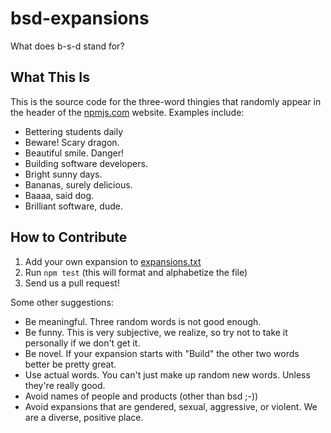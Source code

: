 # bsd-expansions

What does b-s-d stand for?

## What This Is

This is the source code for the three-word thingies that randomly appear in the header of the [npmjs.com](https://npmjs.com) website. Examples include:

- Bettering students daily
- Beware! Scary dragon.
- Beautiful smile. Danger!
- Building software developers.
- Bright sunny days.
- Bananas, surely delicious.
- Baaaa, said dog.
- Brilliant software, dude.

## How to Contribute

1. Add your own expansion to [expansions.txt](expansions.txt)
2. Run `npm test` (this will format and alphabetize the file)
3. Send us a pull request!

Some other suggestions:

* Be meaningful. Three random words is not good enough.
* Be funny. This is very subjective, we realize, so try not to take it personally if we don't get it.
* Be novel. If your expansion starts with "Build" the other two words better be pretty great.
* Use actual words. You can't just make up random new words. Unless they're really good.
* Avoid names of people and products (other than bsd ;-))
* Avoid expansions that are gendered, sexual, aggressive, or violent. We are a diverse, positive place.
